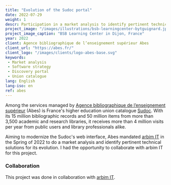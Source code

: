 ```yaml
---
title: "Evolution of the Sudoc portal"
date: 2022-07-29
weight: 1
descr: Participation in a market analysis to identify pertinent technical solutions for the French higher education union catalogue discovery interface.
project_image: "/images/illustrations/bsb-learningcenter-bytguignard.jpg"
project_image_caption: "BSB Learning Center in Dijon, France"
year: 2022
client: Agence bibliographique de l’enseignement supérieur Abes
client_url: "https://abes.fr/"
client_logo: "/images/clients/logo-abes-base.svg"
keywords: 
 - Market analysis
 - Software strategy
 - Discovery portal
 - Union catalogue
lang: English
lang-iso: en
ref: abes
---
```


Among the services managed by [Agence bibliographique de l’enseignement supérieur](https://abes.fr/) (Abes) is France's higher
education union catalogue [Sudoc](http://www.sudoc.abes.fr). With its 15 million bibliographic records and 50 million items
from more than 3,500 academic and research libraries, it receives more than 4 million visits per year from public users and
library professionals alike. 

Aiming to modernize the Sudoc's web interface, Abes mandated [arbim IT](https://arbim.ch/projets/evolution-de-sudoc-fr/) 
in the Spring of 2022 to do a market analysis and identify pertinent technical solutions for its evolution. I had the opportunity
to collaborate with arbim IT for this project.

### Collaboration

This project was done in collaboration with [arbim IT](https://arbim.ch/projets/evolution-de-sudoc-fr/).